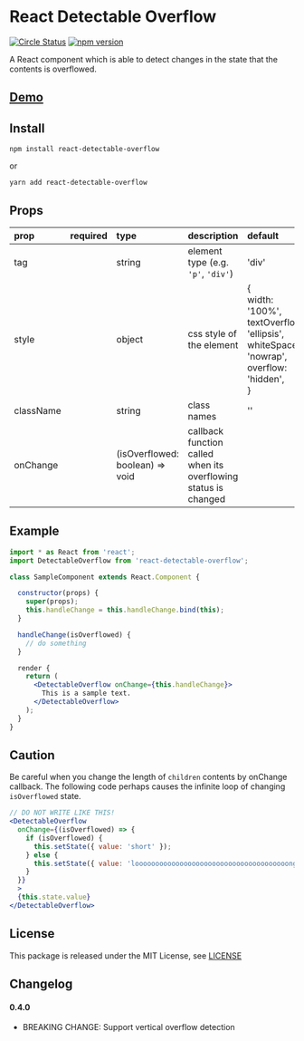 # React Detectable Overflow

[![Circle Status](https://circleci.com/gh/h-kanazawa/react-detectable-overflow.svg?style=shield&circle-token=bdff2eda82abf6802195c4c9935852b1f276745f)](https://circleci.com/gh/h-kanazawa/react-detectable-overflow)
[![npm version](https://badge.fury.io/js/react-detectable-overflow.svg)](https://badge.fury.io/js/react-detectable-overflow)

A React component which is able to detect changes in the state that the contents is overflowed.

## [Demo](https://h-kanazawa.github.io/react-detectable-overflow/index.html)

## Install

```
npm install react-detectable-overflow
```
or
```
yarn add react-detectable-overflow
```

## Props

|prop|required|type|description|default|
|:--|:--|:--|:--|:--|
|tag||string|element type (e.g. `'p'`, `'div'`)|'div'|
|style||object|css style of the element|{<br>width: '100%',<br>textOverflow: 'ellipsis',<br>whiteSpace: 'nowrap',<br>overflow: 'hidden',<br>}|
|className||string|class names|''|
|onChange||(isOverflowed: boolean) => void|callback function called when its overflowing status is changed|

## Example

```jsx
import * as React from 'react';
import DetectableOverflow from 'react-detectable-overflow';

class SampleComponent extends React.Component {

  constructor(props) {
    super(props);
    this.handleChange = this.handleChange.bind(this);
  }

  handleChange(isOverflowed) {
    // do something
  }

  render {
    return (
      <DetectableOverflow onChange={this.handleChange}>
        This is a sample text.
      </DetectableOverflow>
    );
  }
}
```

## Caution

Be careful when you change the length of `children` contents by onChange callback. The following code perhaps causes the infinite loop of changing `isOverflowed` state.

```jsx
// DO NOT WRITE LIKE THIS!
<DetectableOverflow
  onChange={(isOverflowed) => {
    if (isOverflowed) {
      this.setState({ value: 'short' });
    } else {
      this.setState({ value: 'loooooooooooooooooooooooooooooooooooooong' });
    }
  }}
  >
  {this.state.value}
</DetectableOverflow>
```

## License

This package is released under the MIT License, see [LICENSE](./LICENSE)

## Changelog

#### 0.4.0

- BREAKING CHANGE: Support vertical overflow detection
